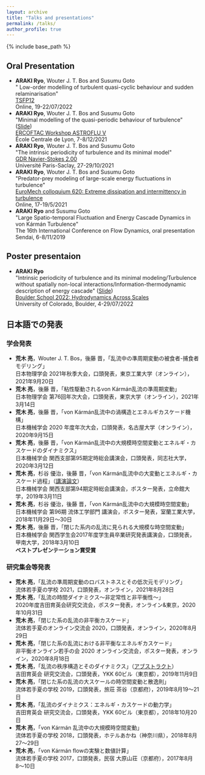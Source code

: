 ```yaml
---
layout: archive
title: "Talks and presentations"
permalink: /talks/
author_profile: true
---
```


{% include base_path %}

## Oral Presentation

- **ARAKI Ryo**, Wouter J. T. Bos and Susumu Goto  \
  " Low-order modelling of turbulent quasi-cyclic behaviour and sudden relaminarisation" \
  [TSFP12](https://www.tsfp12.org/) \
  Online, 19-22/07/2022
- **ARAKI Ryo**, Wouter J. T. Bos and Susumu Goto  \
  "Minimal modelling of the quasi-periodic behaviour of turbulence" ([Slide](http://chb.ec-lyon.fr/news/2021/pdf-astroflu5/araki.pdf)) \
  [ERCOFTAC Workshop ASTROFLU V](http://chb.ec-lyon.fr/news/2021/ERCOFTAC_workshop_December_7_8/) \
  École Centrale de Lyon, 7-8/12/2021
- **ARAKI Ryo**, Wouter J. T. Bos and Susumu Goto  \
  "The intrinsic periodicity of turbulence and its minimal model" \
  [GDR Navier-Stokes 2.00](https://gdr-turbulence.universite-lyon.fr/reunion-2021-des-gdr-turbulence-ns2-00-173050.kjsp) \
  Université Paris-Saclay, 27-29/10/2021
- **ARAKI Ryo**, Wouter J. T. Bos and Susumu Goto  \
  "Predator-prey modeling of large-scale energy fluctuations in turbulence" \
  [EuroMech colloquium 620: Extreme dissipation and intermittency in turbulence](https://620.euromech.org/) \
  Online, 17-19/5/2021
- **ARAKI Ryo** and Susumu Goto  \
  "Large Spatio-temporal Fluctuation and Energy Cascade Dynamics in von Kármán Turbulence" \
  The 16th International Conference on Flow Dynamics, oral presentation \
  Sendai, 6-8/11/2019

## Poster presentaion

- **ARAKI Ryo** \
  "Intrinsic periodicity of turbulence and its minimal modeling/Turbulence without spatially non-local interactions/Information-thermodynamic description of energy cascade" ([Slide](https://boulderschool.yale.edu/sites/default/files/202207_boulder_poster.png)) \
  [Boulder School 2022: Hydrodynamics Across Scales](https://boulderschool.yale.edu/2022/boulder-school-2022) \
  University of Colorado, Boulder, 4-29/07/2022

## 日本語での発表

### 学会発表

- **荒木 亮**，Wouter J. T. Bos，後藤 晋，「乱流中の準周期変動の被食者-捕食者モデリング」 \
  日本物理学会 2021年秋季大会，口頭発表，東京工業大学（オンライン），2021年9月20日
- **荒木 亮**，後藤 晋，「粘性駆動されるvon Kármán乱流の準周期変動」 \
  日本物理学会 第76回年次大会，口頭発表，東京大学（オンライン），2021年3月14日
- **荒木 亮**，後藤 晋，「von Kármán乱流中の渦構造とエネルギカスケード機構」 \
  日本機械学会 2020 年度年次大会，口頭発表，名古屋大学（オンライン），2020年9月15日
- **荒木 亮**，後藤 晋，「von Kármán乱流中の大規模時空間変動とエネルギ・カスケードのダイナミクス」 \
  日本機械学会 関西支部第95期定時総会講演会，口頭発表，同志社大学，2020年3月12日
- **荒木 亮**，杉谷 優治，後藤 晋，「von Kármán乱流中の大変動とエネルギ・カスケード過程」（[講演論文](https://www.jstage.jst.go.jp/article/jsmekansai/2019.94/0/2019.94_P035/_article/-char/ja/)） \
  日本機械学会 関西支部第94期定時総会講演会，ポスター発表，立命館大学，2019年3月11日
- **荒木 亮**，杉谷 優治，後藤 晋，「von Kármán乱流中の大規模時空間変動」 \
  日本機械学会 第96期 流体工学部門 講演会，ポスター発表，室蘭工業大学，2018年11月29日〜30日
- **荒木 亮**，後藤 晋，「閉じた系内の乱流に見られる大規模な時空間変動」 \
  日本機械学会 関西学生会2017年度学生員卒業研究発表講演会，口頭発表，甲南大学，2018年3月10日 \
  **ベストプレゼンテーション賞受賞**

### 研究集会等発表

- **荒木 亮**，「乱流の準周期変動のロバストネスとその低次元モデリング」 \
  流体若手夏の学校 2021，口頭発表，オンライン，2021年8月28日
- **荒木 亮**，「乱流の時間ダイナミクス〜非定常性と非平衡性〜」 \
  2020年度吉田育英会研究交流会，ポスター発表，オンライン&東京，2020年10月31日
- **荒木 亮**，「閉じた系の乱流の非平衡カスケード」 \
  流体若手夏のオンライン交流会 2020，口頭発表，オンライン，2020年8月29日
- **荒木 亮**，「閉じた系の乱流における非平衡なエネルギカスケード」 \
  非平衡オンライン若手の会 2020 オンライン交流会，ポスター発表，オンライン，2020年8月18日
- **荒木 亮**，「乱流の秩序構造とそのダイナミクス」（[アブストラクト](../files/201911_YSF_abstract.pdf)） \
  吉田育英会 研究交流会，口頭発表，YKK 60ビル（東京都），2019年11月9日
- **荒木 亮**，「閉じた系の乱流の大スケールの時空間変動と散逸則」 \
  流体若手夏の学校 2019，口頭発表，旅荘 茶谷（京都府），2019年8月19〜21日
- **荒木 亮**，「乱流のダイナミクス：エネルギ・カスケードの動力学」 \
  吉田育英会 研究交流会，口頭発表，YKK 60ビル（東京都），2018年10月20日
- **荒木 亮**，「von Kármán 乱流中の大規模時空間変動」 \
  流体若手夏の学校 2018，口頭発表，ホテルあかね（神奈川県），2018年8月27〜29日
- **荒木 亮**，「von Kármán flowの実験と数値計算」 \
  流体若手夏の学校 2017，口頭発表，民宿 大原山荘（京都府），2017年8月8〜10日
